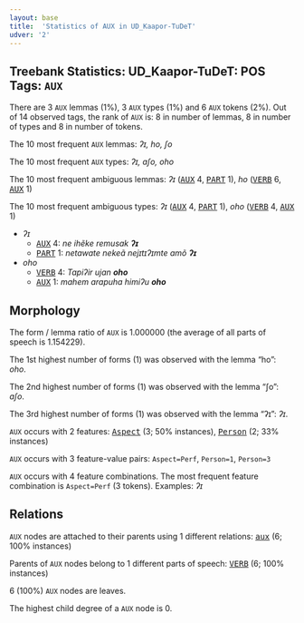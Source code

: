 ```yaml
---
layout: base
title:  'Statistics of AUX in UD_Kaapor-TuDeT'
udver: '2'
---
```


## Treebank Statistics: UD_Kaapor-TuDeT: POS Tags: `AUX`

There are 3 `AUX` lemmas (1%), 3 `AUX` types (1%) and 6 `AUX` tokens (2%).
Out of 14 observed tags, the rank of `AUX` is: 8 in number of lemmas, 8 in number of types and 8 in number of tokens.

The 10 most frequent `AUX` lemmas: <em>ʔɪ, ho, ʃo</em>

The 10 most frequent `AUX` types:  <em>ʔɪ, aʃo, oho</em>

The 10 most frequent ambiguous lemmas: <em>ʔɪ</em> (<tt><a href="urb_tudet-pos-AUX.html">AUX</a></tt> 4, <tt><a href="urb_tudet-pos-PART.html">PART</a></tt> 1), <em>ho</em> (<tt><a href="urb_tudet-pos-VERB.html">VERB</a></tt> 6, <tt><a href="urb_tudet-pos-AUX.html">AUX</a></tt> 1)

The 10 most frequent ambiguous types:  <em>ʔɪ</em> (<tt><a href="urb_tudet-pos-AUX.html">AUX</a></tt> 4, <tt><a href="urb_tudet-pos-PART.html">PART</a></tt> 1), <em>oho</em> (<tt><a href="urb_tudet-pos-VERB.html">VERB</a></tt> 4, <tt><a href="urb_tudet-pos-AUX.html">AUX</a></tt> 1)


* <em>ʔɪ</em>
  * <tt><a href="urb_tudet-pos-AUX.html">AUX</a></tt> 4: <em>ne ihẽke remusak <b>ʔɪ</b></em>
  * <tt><a href="urb_tudet-pos-PART.html">PART</a></tt> 1: <em>netawate nekeã nejɪtɪʔɪmte amõ <b>ʔɪ</b></em>
* <em>oho</em>
  * <tt><a href="urb_tudet-pos-VERB.html">VERB</a></tt> 4: <em>Tapiʔir ujan <b>oho</b></em>
  * <tt><a href="urb_tudet-pos-AUX.html">AUX</a></tt> 1: <em>mahem arapuha himiʔu <b>oho</b></em>

## Morphology

The form / lemma ratio of `AUX` is 1.000000 (the average of all parts of speech is 1.154229).

The 1st highest number of forms (1) was observed with the lemma “ho”: <em>oho</em>.

The 2nd highest number of forms (1) was observed with the lemma “ʃo”: <em>aʃo</em>.

The 3rd highest number of forms (1) was observed with the lemma “ʔɪ”: <em>ʔɪ</em>.

`AUX` occurs with 2 features: <tt><a href="urb_tudet-feat-Aspect.html">Aspect</a></tt> (3; 50% instances), <tt><a href="urb_tudet-feat-Person.html">Person</a></tt> (2; 33% instances)

`AUX` occurs with 3 feature-value pairs: `Aspect=Perf`, `Person=1`, `Person=3`

`AUX` occurs with 4 feature combinations.
The most frequent feature combination is `Aspect=Perf` (3 tokens).
Examples: <em>ʔɪ</em>


## Relations

`AUX` nodes are attached to their parents using 1 different relations: <tt><a href="urb_tudet-dep-aux.html">aux</a></tt> (6; 100% instances)

Parents of `AUX` nodes belong to 1 different parts of speech: <tt><a href="urb_tudet-pos-VERB.html">VERB</a></tt> (6; 100% instances)

6 (100%) `AUX` nodes are leaves.

The highest child degree of a `AUX` node is 0.

